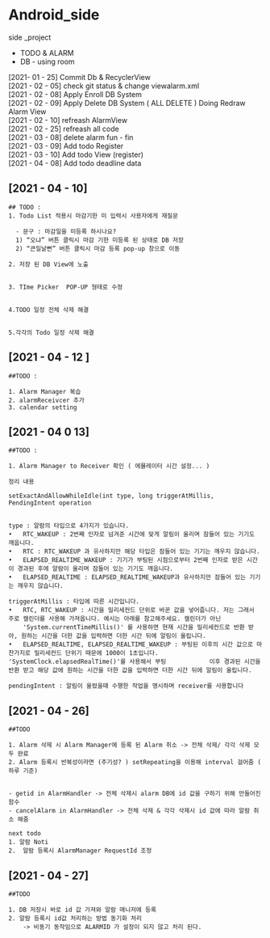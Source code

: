 # Android_side
side _project 
- TODO & ALARM
- DB - using room

[2021- 01 - 25] Commit Db & RecyclerView   
[2021 - 02 - 05] check git status & change viewalarm.xml   
[2021 - 02 - 08] Apply Enroll DB System   
[2021 - 02 - 09] Apply Delete DB System ( ALL DELETE ) Doing Redraw Alarm View   
[2021 - 02 - 10] refreash AlarmView   
[2021 - 02 - 25] refreash all code   
[2021 - 03 - 08] delete alarm fun - fin   
[2021 - 03 - 09] Add todo Register   
[2021 - 03 - 10] Add todo View (register)   
[2021 - 04 - 08] Add todo deadline data   
## [2021 - 04 - 10] 
    
    ## TODO :
    1. Todo List 적용시 마감기한 미 입력시 사용자에게 재질문

      - 문구 : 마감일을 미등록 하시나요?
      1) “오냐” 버튼 클릭시 마감 기한 미등록 된 상태로 DB 저장
      2) “큰일날뻔” 버튼 클릭시 마감 등록 pop-up 창으로 이동

    2. 저장 된 DB View에 노출 


    3. TIme Picker  POP-UP 형태로 수정 


    4.TODO 일정 전체 삭제 해결


    5.각각의 Todo 일정 삭제 해결

   
## [2021 - 04 - 12 ]   

    ##TODO :
    
    1. Alarm Manager 복습
    2. alarmReceivcer 추가
    3. calendar setting


## [2021 - 04 0 13]

    ##TODO :
    
    1. Alarm Manager to Receiver 확인 ( 에뮬레이터 시간 설정... )
   
    정리 내용 
    
    setExactAndAllowWhileIdle(int type, long triggerAtMillis, PendingIntent operation

    
    type : 알람의 타입으로 4가지가 있습니다.
    •   RTC_WAKEUP : 2번째 인자로 넘겨준 시간에 맞게 알림이 울리며 잠들어 있는 기기도 깨웁니다.
    •   RTC : RTC_WAKEUP 과 유사하지만 해당 타입은 잠들어 있는 기기는 깨우지 않습니다.
    •   ELAPSED_REALTIME_WAKEUP : 기기가 부팅된 시점으로부터 2번째 인자로 받은 시간이 경과된 후에 알람이 울리며 잠들어 있는 기기도 깨웁니다.
    •   ELAPSED_REALTIME : ELAPSED_REALTIME_WAKEUP과 유사하지만 잠들어 있는 기기는 깨우지 않습니다.

    triggerAtMillis : 타입에 따른 시간입니다.  
    •   RTC, RTC_WAKEUP : 시간을 밀리세컨드 단위로 바꾼 값을 넣어줍니다. 저는 그래서 주로 캘린더를 사용해 가져옵니다. 예시는 아래를 참고해주세요. 캘린더가 아닌          
        'System.currentTimeMillis()' 를 사용하면 현재 시간을 밀리세컨드로 반환 받아, 원하는 시간을 더한 값을 입력하면 더한 시간 뒤에 알림이 울립니다.
    •   ELAPSED_REALTIME, ELAPSED_REALTIME_WAKEUP : 부팅된 이후의 시간 값으로 마찬가지로 밀리세컨드 단위기 때문에 1000이 1초입니다. 'SystemClock.elapsedRealTime()'를 사용해서 부팅            이후 경과된 시간을 반환 받고 해당 값에 원하는 시간을 더한 값을 입력하면 더한 시간 뒤에 알림이 울립니다.

    pendingIntent : 알림이 울렸을때 수행한 작업을 명시하며 receiver를 사용합니다

## [2021 - 04 - 26]

    ##TODO
    
    1. Alarm 삭제 시 Alarm Manager에 등록 된 Alarm 취소 -> 전체 삭제/ 각각 삭제 모두 완료
    2. Alarm 등록시 반복성이라면 (주기성? ) setRepeating을 이용해 interval 걸어줌 ( 하루 기준)

    
    - getid in AlarmHandler -> 전체 삭제시 alarm DB에 id 값을 구하기 위해 만들어진 함수
    - cancelAlarm in AlarmHandler -> 전체 삭제 & 각각 삭제시 id 값에 따라 알람 취소 해줌

    next todo 
    1. 알람 Noti
    2.  알람 등록시 AlarmManager RequestId 조정
   
## [2021 - 04 - 27]

    ##TODO
    
    1. DB 저장시 바로 id 값 가져와 알람 매니저에 등록
    2. 알람 등록시 id값 처리하는 방법 동기화 처리
        -> 비동기 동작임으로 ALARMID 가 설정이 되지 않고 처리 된다.
        
        
